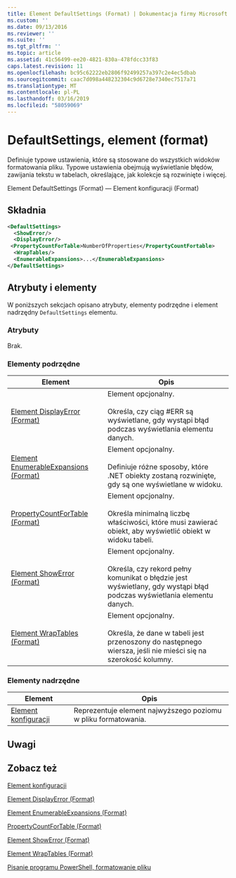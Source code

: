 ```yaml
---
title: Element DefaultSettings (Format) | Dokumentacja firmy Microsoft
ms.custom: ''
ms.date: 09/13/2016
ms.reviewer: ''
ms.suite: ''
ms.tgt_pltfrm: ''
ms.topic: article
ms.assetid: 41c56499-ee20-4821-830a-478fdcc33f83
caps.latest.revision: 11
ms.openlocfilehash: bc95c62222eb2806f92499257a397c2e4ec5dbab
ms.sourcegitcommit: caac7d098a448232304c9d6728e7340ec7517a71
ms.translationtype: MT
ms.contentlocale: pl-PL
ms.lasthandoff: 03/16/2019
ms.locfileid: "58059069"
---
```

# <a name="defaultsettings-element-format"></a>DefaultSettings, element (format)

Definiuje typowe ustawienia, które są stosowane do wszystkich widoków formatowania pliku. Typowe ustawienia obejmują wyświetlanie błędów, zawijania tekstu w tabelach, określające, jak kolekcje są rozwinięte i więcej.

Element DefaultSettings (Format) — Element konfiguracji (Format)

## <a name="syntax"></a>Składnia

```xml
<DefaultSettings>
  <ShowError/>
  <DisplayError/>
 <PropertyCountForTable>NumberOfProperties</PropertyCountFortable>
  <WrapTables/>
  <EnumerableExpansions>...</EnumerableExpansions>
</DefaultSettings>
```

## <a name="attributes-and-elements"></a>Atrybuty i elementy

W poniższych sekcjach opisano atrybuty, elementy podrzędne i element nadrzędny `DefaultSettings` elementu.

### <a name="attributes"></a>Atrybuty

Brak.

### <a name="child-elements"></a>Elementy podrzędne

|Element|Opis|
|-------------|-----------------|
|[Element DisplayError (Format)](./displayerror-element-format.md)|Element opcjonalny.<br /><br /> Określa, czy ciąg #ERR są wyświetlane, gdy wystąpi błąd podczas wyświetlania elementu danych.|
|[Element EnumerableExpansions (Format)](./enumerableexpansions-element-format.md)|Element opcjonalny.<br /><br /> Definiuje różne sposoby, które .NET obiekty zostaną rozwinięte, gdy są one wyświetlane w widoku.|
|[PropertyCountForTable (Format)](./propertycountfortable-element-format.md)|Element opcjonalny.<br /><br /> Określa minimalną liczbę właściwości, które musi zawierać obiekt, aby wyświetlić obiekt w widoku tabeli.|
|[Element ShowError (Format)](./showerror-element-format.md)|Element opcjonalny.<br /><br /> Określa, czy rekord pełny komunikat o błędzie jest wyświetlany, gdy wystąpi błąd podczas wyświetlania elementu danych.|
|[Element WrapTables (Format)](./wraptables-element-format.md)|Element opcjonalny.<br /><br /> Określa, że dane w tabeli jest przenoszony do następnego wiersza, jeśli nie mieści się na szerokość kolumny.|

### <a name="parent-elements"></a>Elementy nadrzędne

|Element|Opis|
|-------------|-----------------|
|[Element konfiguracji](./configuration-element-format.md)|Reprezentuje element najwyższego poziomu w pliku formatowania.|

## <a name="remarks"></a>Uwagi

## <a name="see-also"></a>Zobacz też

[Element konfiguracji](./configuration-element-format.md)

[Element DisplayError (Format)](./displayerror-element-format.md)

[Element EnumerableExpansions (Format)](./enumerableexpansions-element-format.md)

[PropertyCountForTable (Format)](./propertycountfortable-element-format.md)

[Element ShowError (Format)](./showerror-element-format.md)

[Element WrapTables (Format)](./wraptables-element-format.md)

[Pisanie programu PowerShell, formatowanie pliku](./writing-a-powershell-formatting-file.md)
